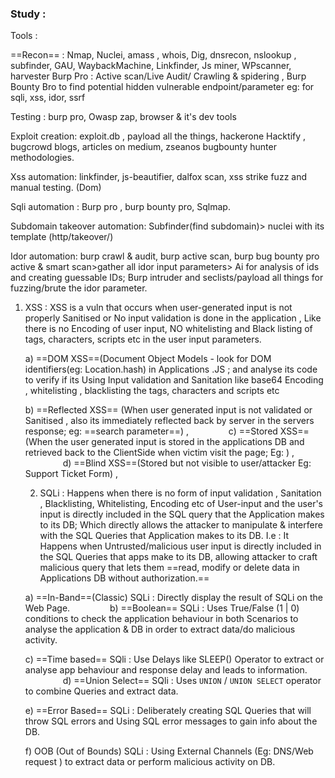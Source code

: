 
### Study : 


Tools :   

==Recon== : Nmap, Nuclei, amass , whois, Dig, dnsrecon, nslookup , subfinder, GAU, WaybackMachine, Linkfinder, Js miner, WPscanner, harvester
Burp Pro : Active scan/Live Audit/ Crawling & spidering , Burp Bounty Bro to find potential hidden vulnerable endpoint/parameter eg: for sqli, xss, idor, ssrf 


Testing : burp pro, Owasp zap, browser & it's dev tools

Exploit creation: exploit.db , payload all the things, hackerone Hacktify , bugcrowd blogs, articles on medium, zseanos bugbounty hunter methodologies.


Xss automation: linkfinder, js-beautifier, dalfox scan, xss strike fuzz and manual testing. (Dom)

Sqli automation : Burp pro , burp bounty pro, Sqlmap.

Subdomain takeover automation: Subfinder(find subdomain)> nuclei with its template (http/takeover/)

Idor automation: burp crawl & audit, burp active scan, burp bug bounty pro active & smart scan>gather all idor input parameters> Ai for analysis of ids and creating guessable IDs; Burp intruder and seclists/payload all things for fuzzing/brute the idor parameter.


1) XSS : XSS is a vuln that occurs when user-generated input is not properly Sanitised or No input validation is done in the application , Like there is no Encoding of user input, NO whitelisting and Black listing of tags, characters, scripts etc in the user input parameters.     
     
     a) ==DOM XSS==(Document Object Models - look for DOM identifiers(eg: Location.hash) in Applications .JS ; and analyse its code to verify if its Using Input validation and Sanitation like base64 Encoding , whitelisting , blacklisting the tags, characters and scripts etc
      
        

     b) ==Reflected XSS== (When user generated input is not validated or Sanitised , also its immediately reflected back by server in the servers response; eg: ==search parameter==) ,     
     c) ==Stored XSS==(When the user generated input is stored in the applications DB and retrieved back to the ClientSide when victim visit the page; Eg: ) ,     
     d) ==Blind XSS==(Stored but not visible to user/attacker Eg: Support Ticket Form) , 
     
	 
	 
	 
	 
	 
	 2) SQLi : Happens when there is no form of input validation , Sanitation , Blacklisting, Whitelisting, Encoding etc of User-input and the user's input is directly included in the SQL query that the Application makes to its DB; Which directly allows the attacker to manipulate & interfere with the SQL Queries that Application makes to its DB. I.e : It Happens when Untrusted/malicious user input is directly included in the SQL Queries that apps make to its DB, allowing attacker to craft malicious query that lets them ==read, modify or delete data in Applications DB without authorization.==     
     
      a) ==In-Band==(Classic) SQLi : Directly display the result of SQLi on the Web Page.     
      b) ==Boolean== SQLi : Uses True/False (1 | 0) conditions to check the application behaviour in both Scenarios to analyse the application & DB in order to extract data/do malicious activity.     
      
      c) ==Time based== SQli : Use Delays like SLEEP() Operator to extract or analyse app behaviour and response delay and leads to information.     
      d) ==Union Select== SQli : Uses `UNION` / `UNION SELECT` operator to combine Queries and extract data.     
      
      e) ==Error Based== SQLi : Deliberately creating SQL Queries that will throw SQL errors and Using SQL error messages to gain info about the DB.     
      
      f) OOB (Out of Bounds) SQLi : Using External Channels (Eg: DNS/Web request ) to extract data or perform malicious activity on DB.